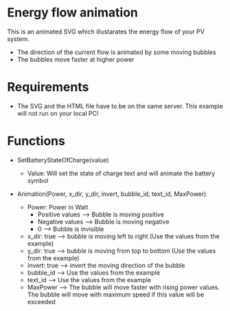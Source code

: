 # Energy flow animation

This is an animated SVG which illustarates the energy flow of your PV system.  
* The direction of the current flow is animated by some moving bubbles
* The bubbles move faster at higher power

# Requirements
* The SVG and the HTML file have to be on the same server. This example will not run on your local PC!

# Functions
- SetBatteryStateOfCharge(value) 
   - Value: Will set the state of charge text and will animate the battery symbol

- Animation(Power, x_dir, y_dir, invert, bubble_id, text_id, MaxPower)
   - Power: Power in Watt
      - Positive values --> Bubble is moving positive
      - Negative values --> Bubble is moving negative
      - 0 --> Bubble is invisible
   - x_dir: true --> bubble is moving left to right (Use the values from the example)
   - y_dir: true --> bubble is moving from top to bottom (Use the values from the example)
   - invert: true --> invert the moving direction of the bubble 
   - bubble_id --> Use the values from the example
   - text_id --> Use the values from the example
   - MaxPower  --> The bubble will move faster with rising power values. The bubble will move with maximum speed if this value will be exceeded